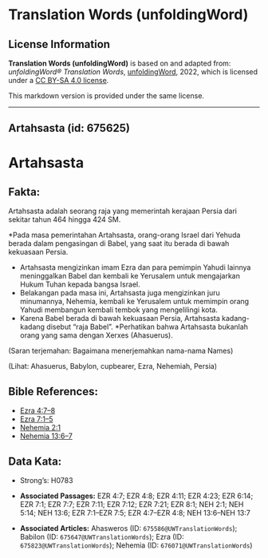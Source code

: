 # Translation Words (unfoldingWord)

## License Information

**Translation Words (unfoldingWord)** is based on and adapted from: _unfoldingWord® Translation Words_, [unfoldingWord](https://unfoldingword.org/utw), 2022, which is licensed under a [CC BY-SA 4.0 license](https://creativecommons.org/licenses/by-sa/4.0/legalcode.en).

This markdown version is provided under the same license.



--------------------------------

## Artahsasta (id: 675625)

Artahsasta
==========

Fakta:
------

Artahsasta adalah seorang raja yang memerintah kerajaan Persia dari sekitar tahun 464 hingga 424 SM.

\*Pada masa pemerintahan Artahsasta, orang\-orang Israel dari Yehuda berada dalam pengasingan di Babel, yang saat itu berada di bawah kekuasaan Persia.

* Artahsasta mengizinkan imam Ezra dan para pemimpin Yahudi lainnya meninggalkan Babel dan kembali ke Yerusalem untuk mengajarkan Hukum Tuhan kepada bangsa Israel.
* Belakangan pada masa ini, Artahsasta juga mengizinkan juru minumannya, Nehemia, kembali ke Yerusalem untuk memimpin orang Yahudi membangun kembali tembok yang mengelilingi kota.
* Karena Babel berada di bawah kekuasaan Persia, Artahsasta kadang\-kadang disebut “raja Babel”. \*Perhatikan bahwa Artahsasta bukanlah orang yang sama dengan Xerxes (Ahasuerus).

(Saran terjemahan: Bagaimana menerjemahkan nama\-nama Names)

(Lihat: Ahasuerus, Babylon, cupbearer, Ezra, Nehemiah, Persia)

Bible References:
-----------------

* [Ezra 4:7–8](https://ref.ly/Ezra4:7-Ezra4:8)
* [Ezra 7:1–5](https://ref.ly/Ezra7:1-Ezra7:5)
* [Nehemia 2:1](https://ref.ly/Neh2:1)
* [Nehemia 13:6–7](https://ref.ly/Neh13:6-Neh13:7)

Data Kata:
----------

* Strong’s: H0783

* **Associated Passages:** EZR 4:7; EZR 4:8; EZR 4:11; EZR 4:23; EZR 6:14; EZR 7:1; EZR 7:7; EZR 7:11; EZR 7:12; EZR 7:21; EZR 8:1; NEH 2:1; NEH 5:14; NEH 13:6; EZR 7:1–EZR 7:5; EZR 4:7–EZR 4:8; NEH 13:6–NEH 13:7
* **Associated Articles:** Ahasweros (ID: `675586@UWTranslationWords`); Babilon (ID: `675647@UWTranslationWords`); Ezra (ID: `675823@UWTranslationWords`); Nehemia (ID: `676071@UWTranslationWords`)

